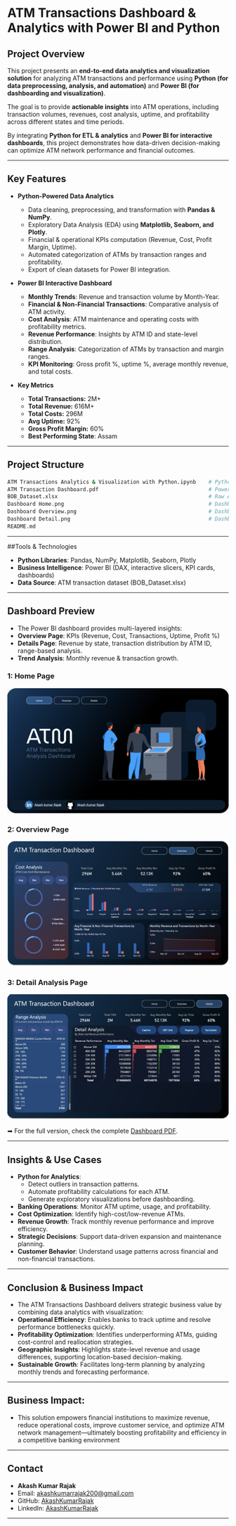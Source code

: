 # ATM Transactions Dashboard & Analytics with Power BI and Python

## Project Overview
This project presents an **end-to-end data analytics and visualization solution** for analyzing ATM transactions and performance using **Python (for data preprocessing, analysis, and automation)** and **Power BI (for dashboarding and visualization)**.  

The goal is to provide **actionable insights** into ATM operations, including transaction volumes, revenues, cost analysis, uptime, and profitability across different states and time periods.  

By integrating **Python for ETL & analytics** and **Power BI for interactive dashboards**, this project demonstrates how data-driven decision-making can optimize ATM network performance and financial outcomes.

---

## Key Features
- **Python-Powered Data Analytics**
  - Data cleaning, preprocessing, and transformation with **Pandas & NumPy**.
  - Exploratory Data Analysis (EDA) using **Matplotlib, Seaborn, and Plotly**.
  - Financial & operational KPIs computation (Revenue, Cost, Profit Margin, Uptime).
  - Automated categorization of ATMs by transaction ranges and profitability.
  - Export of clean datasets for Power BI integration.

- **Power BI Interactive Dashboard**
  - **Monthly Trends**: Revenue and transaction volume by Month-Year.
  - **Financial & Non-Financial Transactions**: Comparative analysis of ATM activity.
  - **Cost Analysis**: ATM maintenance and operating costs with profitability metrics.
  - **Revenue Performance**: Insights by ATM ID and state-level distribution.
  - **Range Analysis**: Categorization of ATMs by transaction and margin ranges.
  - **KPI Monitoring**: Gross profit %, uptime %, average monthly revenue, and total costs.

- **Key Metrics**
  - **Total Transactions:** 2M+  
  - **Total Revenue:** 616M+  
  - **Total Costs:** 296M  
  - **Avg Uptime:** 92%  
  - **Gross Profit Margin:** 60%
  - **Best Performing State**: Assam

---

## Project Structure
```bash
ATM Transactions Analytics & Visualization with Python.ipynb    # Python notebook for data visualization & analytics
ATM Transaction Dashboard.pdf                                   # Power BI Dashboard (exported report)
BOB_Dataset.xlsx                                                # Raw ATM transaction dataset
Dashboard Home.png                                              # Dashboard preview - Home Page
Dashboard Overview.png                                          # Dashboard preview - Overview Page
Dashboard Detail.png                                            # Dashboard preview - Detail Analysis Page
README.md   
```
---

##Tools & Technologies

- **Python Libraries**: Pandas, NumPy, Matplotlib, Seaborn, Plotly
- **Business Intelligence**: Power BI (DAX, interactive slicers, KPI cards, dashboards)
- **Data Source**: ATM transaction dataset (BOB_Dataset.xlsx)

---

## Dashboard Preview

- The Power BI dashboard provides multi-layered insights:
- **Overview Page**: KPIs (Revenue, Cost, Transactions, Uptime, Profit %)
- **Details Page**: Revenue by state, transaction distribution by ATM ID, range-based analysis.
- **Trend Analysis**: Monthly revenue & transaction growth.

### 1: Home Page
![ATM Dashboard Home](Dashboard%20Home.png)

### 2: Overview Page
![ATM Dashboard Overview](Dashboard%20Overview.png)

### 3: Detail Analysis Page
![ATM Dashboard Detail](Dashboard%20Detail.png)

➡ For the full version, check the complete [Dashboard PDF](ATM%20Transaction%20Dashboard.pdf).

---

## Insights & Use Cases

- **Python for Analytics**:
    - Detect outliers in transaction patterns.
    - Automate profitability calculations for each ATM.
    - Generate exploratory visualizations before dashboarding.
- **Banking Operations**: Monitor ATM uptime, usage, and profitability.
- **Cost Optimization**: Identify high-cost/low-revenue ATMs.
- **Revenue Growth**: Track monthly revenue performance and improve efficiency.
- **Strategic Decisions**: Support data-driven expansion and maintenance planning.
- **Customer Behavior**: Understand usage patterns across financial and non-financial transactions.

---

## Conclusion & Business Impact

- The ATM Transactions Dashboard delivers strategic business value by combining data analytics with visualization:
- **Operational Efficiency**: Enables banks to track uptime and resolve performance bottlenecks quickly.
- **Profitability Optimization**: Identifies underperforming ATMs, guiding cost-control and reallocation strategies.
- **Geographic Insights**: Highlights state-level revenue and usage differences, supporting location-based decision-making.
- **Sustainable Growth**: Facilitates long-term planning by analyzing monthly trends and forecasting performance.

---

## Business Impact:

- This solution empowers financial institutions to maximize revenue, reduce operational costs, improve customer service, and optimize ATM network management—ultimately boosting profitability and efficiency in a competitive banking environment

---


## Contact
- **Akash Kumar Rajak**
- Email: [akashkumarrajak200@gmail.com](mailto:akashkumarrajak200@gmail.com)  
- GitHub: [AkashKumarRajak](https://github.com/AkashKumarRajak)<br>
- LinkedIn: [AkashKumarRajak](https://www.linkedin.com/in/akash-kumar-rajak-22a98623b/)
---


